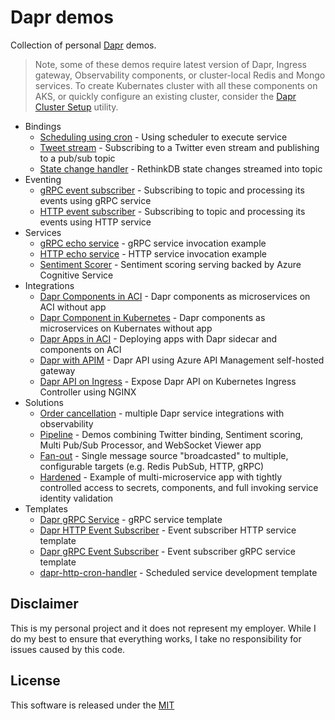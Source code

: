 # Dapr demos

Collection of personal [Dapr](https://dapr.io) demos.

> Note, some of these demos require latest version of Dapr, Ingress gateway, Observability components, or cluster-local Redis and Mongo services. To create Kubernates cluster with all these components on AKS, or quickly configure an existing cluster, consider the [Dapr Cluster Setup](./setup) utility.


* Bindings
  * [Scheduling using cron](./cron-binding) - Using scheduler to execute service 
  * [Tweet stream](./pipeline/tweet-provider) - Subscribing to a Twitter even stream and publishing to a pub/sub topic
  * [State change handler](./state-change-handler) - RethinkDB state changes streamed into topic
* Eventing
  * [gRPC event subscriber](./grpc-event-subscriber) - Subscribing to topic and processing its events using gRPC service
  * [HTTP event subscriber](./http-event-subscriber) - Subscribing to topic and processing its events using HTTP service
* Services 
  * [gRPC echo service](./grpc-echo-service) - gRPC service invocation example
  * [HTTP echo service](./http-echo-service) - HTTP service invocation example
  * [Sentiment Scorer](./pipeline/sentiment-scorer) - Sentiment scoring serving backed by Azure Cognitive Service 
* Integrations
  * [Dapr Components in ACI](./dapr-api-on-aci) - Dapr components as microservices on ACI without app
  * [Dapr Component in Kubernetes](./component-api) - Dapr components as microservices on Kubernates without app
  * [Dapr Apps in ACI](./dapr-aci) - Deploying apps with Dapr sidecar and components on ACI
  * [Dapr with APIM](./apim-gateway) - Dapr API using Azure API Management self-hosted gateway
  * [Dapr API on Ingress](./daprized-ingress) - Expose Dapr API on Kubernetes Ingress Controller using NGINX
* Solutions
  * [Order cancellation](./order-cancellation) - multiple Dapr service integrations with observability
  * [Pipeline](./pipeline) - Demos combining Twitter binding, Sentiment scoring, Multi Pub/Sub Processor, and WebSocket Viewer app
  * [Fan-out](./fan-out) - Single message source "broadcasted" to multiple, configurable targets (e.g. Redis PubSub, HTTP, gRPC)
  * [Hardened](./hardened) - Example of multi-microservice app with tightly controlled access to secrets, components, and full invoking service identity validation
* Templates
  * [Dapr gRPC Service](https://github.com/mchmarny/dapr-grpc-service-template) - gRPC service template
  * [Dapr HTTP Event Subscriber](https://github.com/mchmarny/dapr-http-event-subscriber-template) - Event subscriber HTTP service template
  * [Dapr gRPC Event Subscriber](https://github.com/mchmarny/dapr-grpc-event-subscriber-template) - Event subscriber gRPC service template 
  * [dapr-http-cron-handler](https://github.com/mchmarny/dapr-http-cron-handler-template) - Scheduled service development template

## Disclaimer

This is my personal project and it does not represent my employer. While I do my best to ensure that everything works, I take no responsibility for issues caused by this code.

## License

This software is released under the [MIT](./LICENSE)
